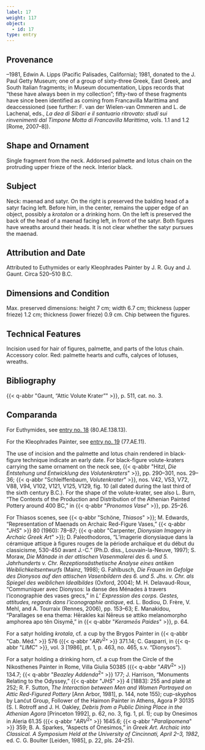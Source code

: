 ```yaml
---
label: 17
weight: 117
object:
  - id: 17
type: entry
---
```


## Provenance

–1981, Edwin A. Lipps (Pacific Palisades, California); 1981, donated to the J. Paul Getty Museum; one of a group of sixty-three Greek, East Greek, and South Italian fragments; in Museum documentation, Lipps records that “these have always been in my collection”; fifty-two of these fragments have since been identified as coming from Francavilla Marittima and deaccessioned (see further: F. van der Wielen-van Ommeren and L. de Lachenal, eds., *La dea di Sibari e il santuario ritrovato: studi sui rinvenimenti dal Timpone Motta di Francavilla Marittima*, vols. 1.1 and 1.2 [Rome, 2007–8]).

## Shape and Ornament

Single fragment from the neck. Addorsed palmette and lotus chain on the protruding upper frieze of the neck. Interior black.

## Subject

Neck: maenad and satyr. On the right is preserved the balding head of a satyr facing left. Before him, in the center, remains the upper edge of an object, possibly a *krotalon* or a drinking horn. On the left is preserved the back of the head of a maenad facing left, in front of the satyr. Both figures have wreaths around their heads. It is not clear whether the satyr pursues the maenad.

## Attribution and Date

Attributed to Euthymides or early Kleophrades Painter by J. R. Guy and J. Gaunt. Circa 520–510 B.C.

## Dimensions and Condition

Max. preserved dimensions: height 7 cm; width 6.7 cm; thickness (upper frieze) 1.2 cm; thickness (lower frieze) 0.9 cm. Chip between the figures.

## Technical Features

Incision used for hair of figures, palmette, and parts of the lotus chain. Accessory color. Red: palmette hearts and cuffs, calyces of lotuses, wreaths.

## Bibliography

{{< q-abbr "Gaunt, “Attic Volute Krater”" >}}, p. 511, cat. no. 3.

## Comparanda

For Euthymides, see [entry no. 18](/catalogue/18/) (80.AE.138.13).

For the Kleophrades Painter, see [entry no. 19](/catalogue/19/) (77.AE.11).

The use of incision and the palmette and lotus chain rendered in black-figure technique indicate an early date. For black-figure volute-kraters carrying the same ornament on the neck see, {{< q-abbr "Hitzl, *Die Entstehung und Entwicklung des Volutenkraters*" >}}, pp. 290–301, nos. 29–36; {{< q-abbr "Schleiffenbaum, *Volutenkrater*" >}}, nos. V42, V53, V72, V88, V94, V102, V121, V125, V129, fig. 10 (all dated during the last third of the sixth century B.C.). For the shape of the volute-krater, see also L. Burn, “The Contexts of the Production and Distribution of the Athenian Painted Pottery around 400 BC,” in {{< q-abbr "*Pronomos Vase*" >}}, pp. 25–26.

For Thiasos scenes, see {{< q-abbr "Schöne, *Thiasos*" >}}; M. Edwards, “Representation of Maenads on Archaic Red-Figure Vases,” {{< q-abbr "*JHS*" >}} 80 (1960): 78–87; {{< q-abbr "Carpenter, *Dionysian Imagery in Archaic Greek Art*" >}}; D. Paleothodoros, “L’imagerie dionysiaque dans la céramique attique à figures rouges de la période archaïque et du début du classicisme, 530-450 avant J.-C.” (Ph.D. diss., Louvain-la-Neuve, 1997); S. Moraw, *Die Mänade in der attischen Vasenmalerei des 6. und 5. Jahrhunderts v. Chr. Rezeptionsästhetische Analyse eines antiken Weiblichkeitsentwurfs* (Mainz, 1998); G. Fahlbusch, *Die Frauen im Gefolge des Dionysos auf den attischen Vasenbildern des 6. und 5. Jhs. v. Chr. als Spiegel des weiblichen Idealbildes* (Oxford, 2004); M. H. Delavaud-Roux, “Communiquer avec Dionysos: la danse des Ménades à travers l’iconographie des vases grecs,” in *L’ Expression des corps. Gestes, attitudes, regards dans l’iconographie antique*, ed. L. Bodiou, D. Frère, V. Mehl, and A. Tourraix (Rennes, 2006), pp. 153–63; E. Manakidou, “Parallages se ena thema: Hērakles kai Nēreus se attiko melanomorpho amphorea apo tēn Oisymē,” in {{< q-abbr "*Kerameōs Paides*" >}}, p. 64.

For a satyr holding *krotala*, cf. a cup by the Brygos Painter in {{< q-abbr "Cab. Méd." >}} 576 ({{< q-abbr "*ARV*<sup>2</sup>" >}} 371.14; C. Gasparri, in {{< q-abbr "*LIMC*" >}}, vol. 3 [1986], pt. 1, p. 463, no. 465, s.v. “Dionysos”).

For a satyr holding a drinking horn, cf. a cup from the Circle of the Nikosthenes Painter in Rome, Villa Giulia 50385 ({{< q-abbr "*ARV*<sup>2</sup>" >}} 134.7; {{< q-abbr "*Beazley Addenda*<sup>2</sup>" >}} 177; J. Harrison, “Monuments Relating to the Odyssey,” {{< q-abbr "*JHS*" >}} 4 [1883]: 255 and plate at 252; R. F. Sutton, *The Interaction between Men and Women Portrayed on Attic Red-Figured Pottery* [Ann Arbor, 1981], p. 144, note 155); cup-skyphos by Lanćut Group, Follower of the Haimon Painter in Athens, Agora P 30135 (S. I. Rotroff and J. H. Oakley, *Debris from a Public Dining Place in the Athenian Agora* [Princeton 1992], p. 62, no. 3, fig. 1, pl. 1); cup by Onesimos in Aleria 61.35 ({{< q-abbr "*ARV*<sup>2</sup>" >}} 1645.6; {{< q-abbr "*Paralipomena*" >}} 359; B. A. Sparkes, “Aspects of Onesimos,” in *Greek Art. Archaic into Classical. A Symposium Held at the University of Cincinnati, April 2–3, 1982*, ed. C. G. Boulter [Leiden, 1985], p. 22, pls. 24–25).
